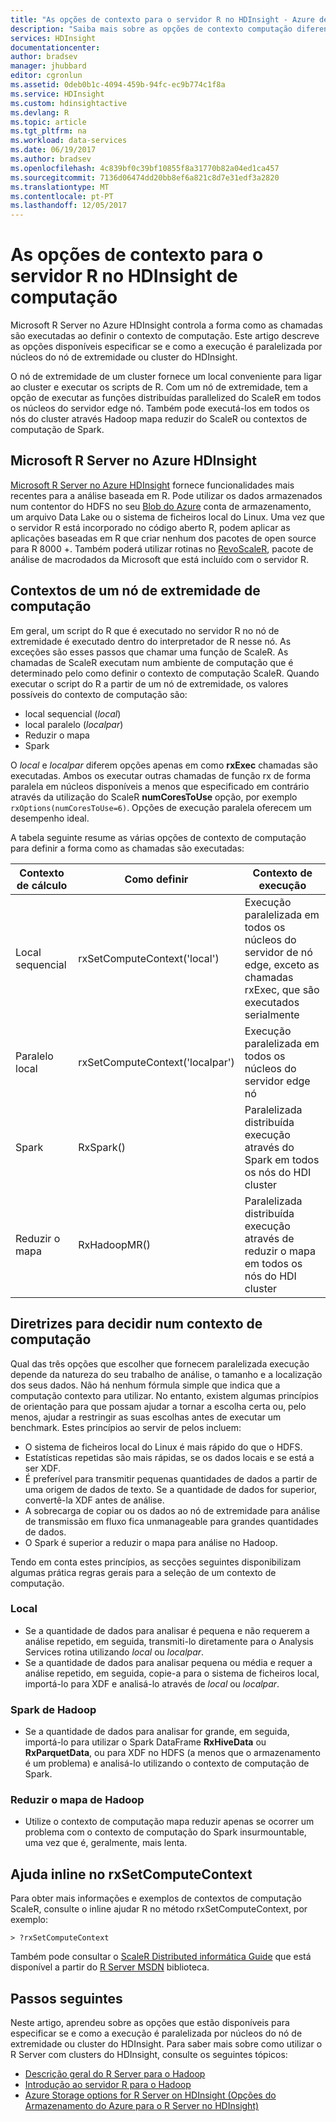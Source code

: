 ```yaml
---
title: "As opções de contexto para o servidor R no HDInsight - Azure de computação | Microsoft Docs"
description: "Saiba mais sobre as opções de contexto computação diferentes disponíveis para os utilizadores com o servidor R no HDInsight"
services: HDInsight
documentationcenter: 
author: bradsev
manager: jhubbard
editor: cgronlun
ms.assetid: 0deb0b1c-4094-459b-94fc-ec9b774c1f8a
ms.service: HDInsight
ms.custom: hdinsightactive
ms.devlang: R
ms.topic: article
ms.tgt_pltfrm: na
ms.workload: data-services
ms.date: 06/19/2017
ms.author: bradsev
ms.openlocfilehash: 4c839bf0c39bf10855f8a31770b82a04ed1ca457
ms.sourcegitcommit: 7136d06474dd20bb8ef6a821c8d7e31edf3a2820
ms.translationtype: MT
ms.contentlocale: pt-PT
ms.lasthandoff: 12/05/2017
---
```

# <a name="compute-context-options-for-r-server-on-hdinsight"></a>As opções de contexto para o servidor R no HDInsight de computação

Microsoft R Server no Azure HDInsight controla a forma como as chamadas são executadas ao definir o contexto de computação. Este artigo descreve as opções disponíveis especificar se e como a execução é paralelizada por núcleos do nó de extremidade ou cluster do HDInsight.

O nó de extremidade de um cluster fornece um local conveniente para ligar ao cluster e executar os scripts de R. Com um nó de extremidade, tem a opção de executar as funções distribuídas parallelized do ScaleR em todos os núcleos do servidor edge nó. Também pode executá-los em todos os nós do cluster através Hadoop mapa reduzir do ScaleR ou contextos de computação de Spark.

## <a name="microsoft-r-server-on-azure-hdinsight"></a>Microsoft R Server no Azure HDInsight
[Microsoft R Server no Azure HDInsight](r-server-overview.md) fornece funcionalidades mais recentes para a análise baseada em R. Pode utilizar os dados armazenados num contentor do HDFS no seu [Blob do Azure](../../storage/common/storage-introduction.md "Blob storage do Azure") conta de armazenamento, um arquivo Data Lake ou o sistema de ficheiros local do Linux. Uma vez que o servidor R está incorporado no código aberto R, podem aplicar as aplicações baseadas em R que criar nenhum dos pacotes de open source para R 8000 +. Também poderá utilizar rotinas no [RevoScaleR](https://msdn.microsoft.com/microsoft-r/scaler/scaler), pacote de análise de macrodados da Microsoft que está incluído com o servidor R.  

## <a name="compute-contexts-for-an-edge-node"></a>Contextos de um nó de extremidade de computação
Em geral, um script do R que é executado no servidor R no nó de extremidade é executado dentro do interpretador de R nesse nó. As exceções são esses passos que chamar uma função de ScaleR. As chamadas de ScaleR executam num ambiente de computação que é determinado pelo como definir o contexto de computação ScaleR.  Quando executar o script do R a partir de um nó de extremidade, os valores possíveis do contexto de computação são:

- local sequencial (*local*)
- local paralelo (*localpar*)
- Reduzir o mapa
- Spark

O *local* e *localpar* diferem opções apenas em como **rxExec** chamadas são executadas. Ambos os executar outras chamadas de função rx de forma paralela em núcleos disponíveis a menos que especificado em contrário através da utilização do ScaleR **numCoresToUse** opção, por exemplo `rxOptions(numCoresToUse=6)`. Opções de execução paralela oferecem um desempenho ideal.

A tabela seguinte resume as várias opções de contexto de computação para definir a forma como as chamadas são executadas:

| Contexto de cálculo  | Como definir                      | Contexto de execução                        |
| ---------------- | ------------------------------- | ---------------------------------------- |
| Local sequencial | rxSetComputeContext('local')    | Execução paralelizada em todos os núcleos do servidor de nó edge, exceto as chamadas rxExec, que são executados serialmente |
| Paralelo local   | rxSetComputeContext('localpar') | Execução paralelizada em todos os núcleos do servidor edge nó |
| Spark            | RxSpark()                       | Paralelizada distribuída execução através do Spark em todos os nós do HDI cluster |
| Reduzir o mapa       | RxHadoopMR()                    | Paralelizada distribuída execução através de reduzir o mapa em todos os nós do HDI cluster |

## <a name="guidelines-for-deciding-on-a-compute-context"></a>Diretrizes para decidir num contexto de computação

Qual das três opções que escolher que fornecem paralelizada execução depende da natureza do seu trabalho de análise, o tamanho e a localização dos seus dados. Não há nenhum fórmula simple que indica que a computação contexto para utilizar. No entanto, existem algumas princípios de orientação para que possam ajudar a tornar a escolha certa ou, pelo menos, ajudar a restringir as suas escolhas antes de executar um benchmark. Estes princípios ao servir de pelos incluem:

- O sistema de ficheiros local do Linux é mais rápido do que o HDFS.
- Estatísticas repetidas são mais rápidas, se os dados locais e se está a ser XDF.
- É preferível para transmitir pequenas quantidades de dados a partir de uma origem de dados de texto. Se a quantidade de dados for superior, convertê-la XDF antes de análise.
- A sobrecarga de copiar ou os dados ao nó de extremidade para análise de transmissão em fluxo fica unmanageable para grandes quantidades de dados.
- O Spark é superior a reduzir o mapa para análise no Hadoop.

Tendo em conta estes princípios, as secções seguintes disponibilizam algumas prática regras gerais para a seleção de um contexto de computação.

### <a name="local"></a>Local
* Se a quantidade de dados para analisar é pequena e não requerem a análise repetido, em seguida, transmiti-lo diretamente para o Analysis Services rotina utilizando *local* ou *localpar*.
* Se a quantidade de dados para analisar pequena ou média e requer a análise repetido, em seguida, copie-a para o sistema de ficheiros local, importá-lo para XDF e analisá-lo através de *local* ou *localpar*.

### <a name="hadoop-spark"></a>Spark de Hadoop
* Se a quantidade de dados para analisar for grande, em seguida, importá-lo para utilizar o Spark DataFrame **RxHiveData** ou **RxParquetData**, ou para XDF no HDFS (a menos que o armazenamento é um problema) e analisá-lo utilizando o contexto de computação de Spark.

### <a name="hadoop-map-reduce"></a>Reduzir o mapa de Hadoop
* Utilize o contexto de computação mapa reduzir apenas se ocorrer um problema com o contexto de computação do Spark insurmountable, uma vez que é, geralmente, mais lenta.  

## <a name="inline-help-on-rxsetcomputecontext"></a>Ajuda inline no rxSetComputeContext
Para obter mais informações e exemplos de contextos de computação ScaleR, consulte o inline ajudar R no método rxSetComputeContext, por exemplo:

    > ?rxSetComputeContext

Também pode consultar o [ScaleR Distributed informática Guide](https://msdn.microsoft.com/microsoft-r/scaler-distributed-computing) que está disponível a partir do [R Server MSDN](https://msdn.microsoft.com/library/mt674634.aspx) biblioteca.

## <a name="next-steps"></a>Passos seguintes
Neste artigo, aprendeu sobre as opções que estão disponíveis para especificar se e como a execução é paralelizada por núcleos do nó de extremidade ou cluster do HDInsight. Para saber mais sobre como utilizar o R Server com clusters do HDInsight, consulte os seguintes tópicos:

* [Descrição geral do R Server para o Hadoop](r-server-overview.md)
* [Introdução ao servidor R para o Hadoop](r-server-get-started.md)
* [Azure Storage options for R Server on HDInsight (Opções do Armazenamento do Azure para o R Server no HDInsight)](r-server-storage.md)

